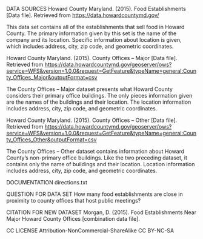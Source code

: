 DATA SOURCES
Howard County Maryland. (2015). Food Establishments [Data file]. Retrieved from https://data.howardcountymd.gov/

This data set contains all of the establishments that sell food in Howard County. The primary information given by this set is the name of the company and its location. Specific information about location is given, which includes address, city, zip code, and geometric coordinates. 


Howard County Maryland. (2015). County Offices – Major [Data file]. Retrieved from https://data.howardcountymd.gov/geoserver/ows?service=WFS&version=1.0.0&request=GetFeature&typeName=general:County_Offices_Major&outputFormat=csv

The County Offices – Major dataset presents what Howard County considers their primary office buildings. The only pieces information given are the names of the buildings and their location. The location information includes address, city, zip code, and geometric coordinates. 


Howard County Maryland. (2015). County Offices – Other [Data file]. Retrieved from https://data.howardcountymd.gov/geoserver/ows?service=WFS&version=1.0.0&request=GetFeature&typeName=general:County_Offices_Other&outputFormat=csv

The County Offices – Other dataset contains information about Howard County’s non-primary office buildings. Like the two preceding dataset, it contains only the name of buildings and their location. Location information includes address, city, zip code, and geometric coordinates.  

DOCUMENTATION
directions.txt

QUESTION FOR DATA SET
How many food establishments are close in proximity to county offices that host public meetings?

CITATION FOR NEW DATASET
Morgan, D. (2015). Food Establishments Near Major Howard County Offices [combination data file].

CC LICENSE
Attribution-NonCommercial-ShareAlike
CC BY-NC-SA
 
